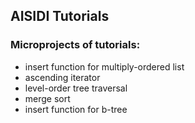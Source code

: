 ## AISIDI Tutorials

### Microprojects of tutorials:

- insert function for multiply-ordered list
- ascending iterator
- level-order tree traversal
- merge sort
- insert function for b-tree
